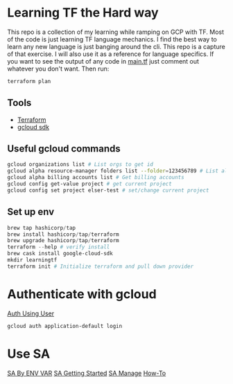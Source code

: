 # Learning TF the Hard way
This repo is a collection of my learning while ramping on GCP with TF. Most of the code is just learning TF language mechanics. I find the best way to learn any new language is just banging around the cli. This repo is a capture of that exercise. I will also use it as a reference for language specifics. 
If you want to see the output of any code in [main.tf](./hello-gcp/main.tf) just comment out whatever you don't want. Then run: 
```powershell
terraform plan
```

## Tools 
- [Terraform](https://www.terraform.io/downloads.html)
- [gcloud sdk](https://cloud.google.com/sdk/docs/install)

## Useful gcloud commands
```bash
gcloud organizations list # List orgs to get id
gcloud alpha resource-manager folders list --folder=123456789 # List all folders under specific folder id
gcloud alpha billing accounts list # Get billing accounts
gcloud config get-value project # get current project
gcloud config set project elser-test # set/change current project
```

## Set up env
```powershell
brew tap hashicorp/tap
brew install hashicorp/tap/terraform
brew upgrade hashicorp/tap/terraform
terraform --help # verify install
brew cask install google-cloud-sdk
mkdir learningtf
terraform init # Initialize terraform and pull down provider
```

# Authenticate with gcloud
[Auth Using User](https://cloud.google.com/sdk/gcloud/reference/auth/application-default)
```powershell
gcloud auth application-default login
```

# Use SA
[SA By ENV VAR](https://cloud.google.com/docs/authentication/production#passing_variable)
[SA Getting Started](https://cloud.google.com/community/tutorials/getting-started-on-gcp-with-terraform)
[SA Manage](https://cloud.google.com/community/tutorials/managing-gcp-projects-with-terraform)
[How-To ](https://gmusumeci.medium.com/how-to-create-a-service-account-for-terraform-in-gcp-google-cloud-platform-f75a0cf918d1)